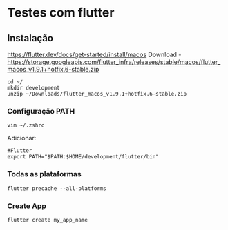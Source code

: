 # Testes com flutter
## Instalação
https://flutter.dev/docs/get-started/install/macos
Download - https://storage.googleapis.com/flutter_infra/releases/stable/macos/flutter_macos_v1.9.1+hotfix.6-stable.zip

```
cd ~/
mkdir development
unzip ~/Downloads/flutter_macos_v1.9.1+hotfix.6-stable.zip
```

### Configuração PATH

```
vim ~/.zshrc
```
Adicionar:
```
#Flutter
export PATH="$PATH:$HOME/development/flutter/bin"
```

### Todas as plataformas

```
flutter precache --all-platforms
```

### Create App
```
flutter create my_app_name
```
